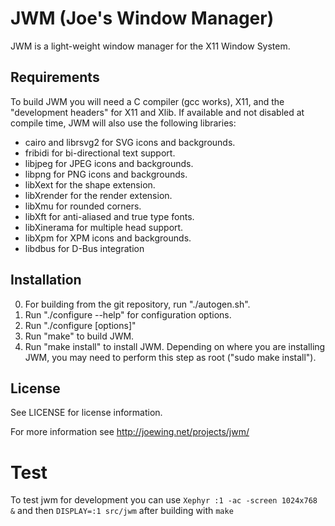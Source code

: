 JWM (Joe's Window Manager)
==============================================================================

JWM is a light-weight window manager for the X11 Window System.

Requirements
------------------------------------------------------------------------------
To build JWM you will need a C compiler (gcc works), X11, and the
"development headers" for X11 and Xlib.
If available and not disabled at compile time, JWM will also use
the following libraries:

 - cairo and librsvg2 for SVG icons and backgrounds.
 - fribidi for bi-directional text support.
 - libjpeg for JPEG icons and backgrounds.
 - libpng for PNG icons and backgrounds.
 - libXext for the shape extension.
 - libXrender for the render extension.
 - libXmu for rounded corners.
 - libXft for anti-aliased and true type fonts.
 - libXinerama for multiple head support.
 - libXpm for XPM icons and backgrounds.
 - libdbus for D-Bus integration

Installation
------------------------------------------------------------------------------

 0. For building from the git repository, run "./autogen.sh".
 1. Run "./configure --help" for configuration options.
 2. Run "./configure [options]"
 3. Run "make" to build JWM.
 4. Run "make install" to install JWM.  Depending on where you are installing
    JWM, you may need to perform this step as root ("sudo make install").

License
------------------------------------------------------------------------------
See LICENSE for license information.

For more information see http://joewing.net/projects/jwm/

Test
===

To test jwm for development you can use `Xephyr :1 -ac -screen 1024x768 &` and then `DISPLAY=:1 src/jwm` after building with `make`
